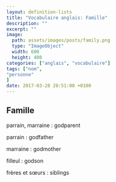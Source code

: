 ```yaml
---
layout: definition-lists
title: "Vocabulaire anglais: Famille"
description: ""
excerpt: ""
image:
  path: assets/images/posts/family.png
  type: "ImageObject"
  width: 600
  height: 400
categories: ["anglais", "vocabulaire"]
tags: ["nom",
"personne"
]
date: 2017-03-28 20:51:00 +0100
---
```


## Famille

parrain, marraine
: godparent

parrain
: godfather

marraine
: godmother

filleul
: godson

frères et sœurs
: siblings
